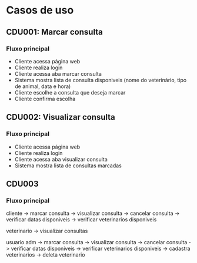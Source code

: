 # Casos de uso

## CDU001: Marcar consulta
### Fluxo principal
- Cliente acessa página web
- Cliente realiza login
- Cliente acessa aba marcar consulta
- Sistema mostra lista de consulta disponiveis (nome do veterinário, tipo de animal, data e hora)
- Cliente escolhe a consulta que deseja marcar
- Cliente confirma escolha

## CDU002: Visualizar consulta
### Fluxo principal
- Cliente acessa página web
- Cliente realiza login
- Cliente acessa aba visualizar consulta
- Sistema mostra lista de consultas marcadas

## CDU003

### Fluxo principal

cliente -> marcar  consulta
	-> visualizar consulta
	-> cancelar consulta
	-> verificar datas disponiveis
	-> verificar veterinarios disponiveis 
	
veterinario -> visualizar consultas
	   
usuario adm -> marcar  consulta
            -> visualizar consulta
            -> cancelar consulta
            -> verificar datas disponiveis
	    -> verificar veterinarios disponiveis 
	-> cadastra veterinarios
	-> deleta veterinario
